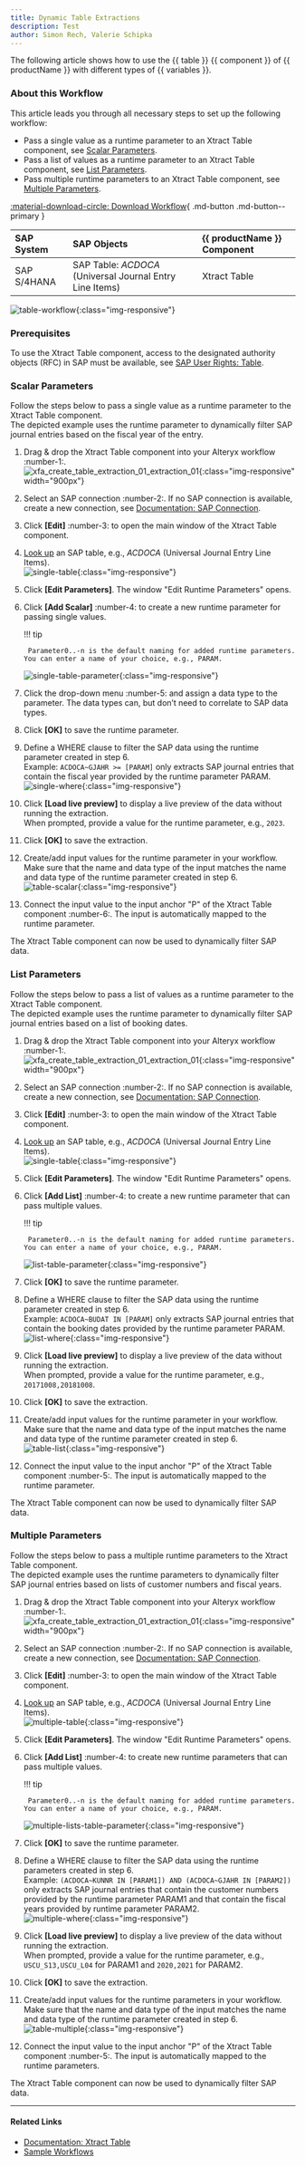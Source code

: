 ```yaml
---
title: Dynamic Table Extractions 
description: Test
author: Simon Rech, Valerie Schipka
---
```


The following article shows how to use the {{ table }} {{ component }} of {{ productName }} with different types of {{ variables }}.<br>

### About this Workflow

This article leads you through all necessary steps to set up the following workflow:
- Pass a single value as a runtime parameter to an Xtract Table component, see [Scalar Parameters](#scalar-parameters).
- Pass a list of values as a runtime parameter to an Xtract Table component, see [List Parameters](#list-parameters).
- Pass multiple runtime parameters to an Xtract Table component, see [Multiple Parameters](#multiple-parameters).

[:material-download-circle: Download Workflow](../assets/files/xfa/Table-Dynamic-Parameters.yxmd){ .md-button .md-button--primary }


| SAP System | SAP Objects | {{ productName }} Component |
| :------ |:--- | :--- |
| SAP S/4HANA | SAP Table: *ACDOCA* (Universal Journal Entry Line Items) | Xtract Table |

![table-workflow](../assets/images/articles/xfa/workflow.png){:class="img-responsive"}


### Prerequisites

To use the Xtract Table component, access to the designated authority objects (RFC) in SAP must be available, see [SAP User Rights: Table](../documentation/setup-in-sap/sap-authority-objects.md/#table).

### Scalar Parameters

Follow the steps below to pass a single value as a runtime parameter to the Xtract Table component.<br>
The depicted example uses the runtime parameter to dynamically filter SAP journal entries based on the fiscal year of the entry.

1. Drag & drop the Xtract Table component into your Alteryx workflow :number-1:.<br>
![xfa_create_table_extraction_01_extraction_01](../assets/images/articles/xfa/xfa_create_table_extraction_01.png){:class="img-responsive" width="900px"}
2. Select an SAP connection :number-2:. If no SAP connection is available, create a new connection, see [Documentation: SAP Connection](../documentation/sap-connection/index.md).
3. Click **[Edit]** :number-3: to open the main window of the Xtract Table component.
4. [Look up](../documentation/table/index.md/#look-up-an-sap-table) an SAP table, e.g., *ACDOCA* (Universal Journal Entry Line Items).<br>
![single-table](../assets/images/articles/xfa/single-table.png){:class="img-responsive"}
5. Click **[Edit Parameters]**. The window "Edit Runtime Parameters" opens.
6. Click **[Add Scalar]** :number-4: to create a new runtime parameter for passing single values.<br>

	!!! tip
	
		Parameter0..-n is the default naming for added runtime parameters. You can enter a name of your choice, e.g., PARAM.
		
	![single-table-parameter](../assets/images/articles/xfa/single-table-parameter.png){:class="img-responsive"}
7. Click the drop-down menu :number-5: and assign a data type to the parameter. The data types can, but don’t need to correlate to SAP data types.
8. Click **[OK]** to save the runtime parameter. 
9. Define a WHERE clause to filter the SAP data using the runtime parameter created in step 6. <br>
Example: `ACDOCA~GJAHR >= [PARAM]` only extracts SAP journal entries that contain the fiscal year provided by the runtime parameter PARAM.<br>
![single-where](../assets/images/articles/xfa/single-where.png){:class="img-responsive"}
10. Click **[Load live preview]** to display a live preview of the data without running the extraction.<br>
When prompted, provide a value for the runtime parameter, e.g., `2023`.
11. Click **[OK]** to save the extraction.
12. Create/add input values for the runtime parameter in your workflow.
Make sure that the name and data type of the input matches the name and data type of the runtime parameter created in step 6. <br>
![table-scalar](../assets/images/articles/xfa/table-scalar.png){:class="img-responsive"}
13. Connect the input value to the input anchor "P" of the Xtract Table component :number-6:. The input is automatically mapped to the runtime parameter.

The Xtract Table component can now be used to dynamically filter SAP data.

### List Parameters

Follow the steps below to pass a list of values as a runtime parameter to the Xtract Table component.<br>
The depicted example uses the runtime parameter to dynamically filter SAP journal entries based on a list of booking dates.

1. Drag & drop the Xtract Table component into your Alteryx workflow :number-1:.<br>
![xfa_create_table_extraction_01_extraction_01](../assets/images/articles/xfa/xfa_create_table_extraction_01.png){:class="img-responsive" width="900px"}
2. Select an SAP connection :number-2:. If no SAP connection is available, create a new connection, see [Documentation: SAP Connection](../documentation/sap-connection/index.md).
3. Click **[Edit]** :number-3: to open the main window of the Xtract Table component.
4. [Look up](../documentation/table/index.md/#look-up-an-sap-table) an SAP table, e.g., *ACDOCA* (Universal Journal Entry Line Items).<br>
![single-table](../assets/images/articles/xfa/single-table.png){:class="img-responsive"}
5. Click **[Edit Parameters]**. The window "Edit Runtime Parameters" opens.
6. Click **[Add List]** :number-4: to create a new runtime parameter that can pass multiple values.<br>

	!!! tip
	
		Parameter0..-n is the default naming for added runtime parameters. You can enter a name of your choice, e.g., PARAM.
		
	![list-table-parameter](../assets/images/articles/xfa/list-table-parameter.png){:class="img-responsive"}
7. Click **[OK]** to save the runtime parameter. 
8. Define a WHERE clause to filter the SAP data using the runtime parameter created in step 6. <br>
Example: `ACDOCA~BUDAT IN [PARAM]` only extracts SAP journal entries that contain the booking dates provided by the runtime parameter PARAM.<br>
![list-where](../assets/images/articles/xfa/list-where.png){:class="img-responsive"}
9. Click **[Load live preview]** to display a live preview of the data without running the extraction.<br>
When prompted, provide a value for the runtime parameter, e.g., `20171008,20181008`.
10. Click **[OK]** to save the extraction.
11. Create/add input values for the runtime parameter in your workflow.
Make sure that the name and data type of the input matches the name and data type of the runtime parameter created in step 6. <br>
![table-list](../assets/images/articles/xfa/table-list.png){:class="img-responsive"}
12. Connect the input value to the input anchor "P" of the Xtract Table component :number-5:. The input is automatically mapped to the runtime parameter.

The Xtract Table component can now be used to dynamically filter SAP data.

### Multiple Parameters

Follow the steps below to pass a multiple runtime parameters to the Xtract Table component.<br>
The depicted example uses the runtime parameters to dynamically filter SAP journal entries based on lists of customer numbers and fiscal years.

1. Drag & drop the Xtract Table component into your Alteryx workflow :number-1:.<br>
![xfa_create_table_extraction_01_extraction_01](../assets/images/articles/xfa/xfa_create_table_extraction_01.png){:class="img-responsive" width="900px"}
2. Select an SAP connection :number-2:. If no SAP connection is available, create a new connection, see [Documentation: SAP Connection](../documentation/sap-connection/index.md).
3. Click **[Edit]** :number-3: to open the main window of the Xtract Table component.
4. [Look up](../documentation/table/index.md/#look-up-an-sap-table) an SAP table, e.g., *ACDOCA* (Universal Journal Entry Line Items).<br>
![multiple-table](../assets/images/articles/xfa/single-table.png){:class="img-responsive"}
5. Click **[Edit Parameters]**. The window "Edit Runtime Parameters" opens.
6. Click **[Add List]** :number-4: to create new runtime parameters that can pass multiple values.<br>

	!!! tip
	
		Parameter0..-n is the default naming for added runtime parameters. You can enter a name of your choice, e.g., PARAM.
		
	![multiple-lists-table-parameter](../assets/images/articles/xfa/multiple-lists-table-parameter.png){:class="img-responsive"}
7. Click **[OK]** to save the runtime parameter. 
8. Define a WHERE clause to filter the SAP data using the runtime parameters created in step 6. <br>
Example: `(ACDOCA~KUNNR IN [PARAM1]) AND (ACDOCA~GJAHR IN [PARAM2])` only extracts SAP journal entries that contain the customer numbers provided by the runtime parameter PARAM1 and that contain the fiscal years provided by runtime parameter PARAM2.<br>
![multiple-where](../assets/images/articles/xfa/multiple-where.png){:class="img-responsive"}
9. Click **[Load live preview]** to display a live preview of the data without running the extraction.<br>
When prompted, provide a value for the runtime parameter, e.g., `USCU_S13,USCU_L04` for PARAM1 and `2020,2021` for PARAM2.
10. Click **[OK]** to save the extraction.
11. Create/add input values for the runtime parameters in your workflow.
Make sure that the name and data type of the input matches the name and data type of the runtime parameter created in step 6. <br>
![table-multiple](../assets/images/articles/xfa/table-multiple.png){:class="img-responsive"}
12. Connect the input value to the input anchor "P" of the Xtract Table component :number-5:. The input is automatically mapped to the runtime parameters.

The Xtract Table component can now be used to dynamically filter SAP data.

*****
#### Related Links
- [Documentation: Xtract Table](../documentation/table/index.md)
- [Sample Workflows](../sample-workflows.md)
